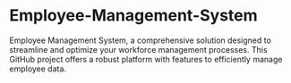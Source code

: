 # Employee-Management-System
Employee Management System, a comprehensive solution designed to streamline and optimize your workforce management processes. This GitHub project offers a robust platform with features to efficiently manage employee data.
